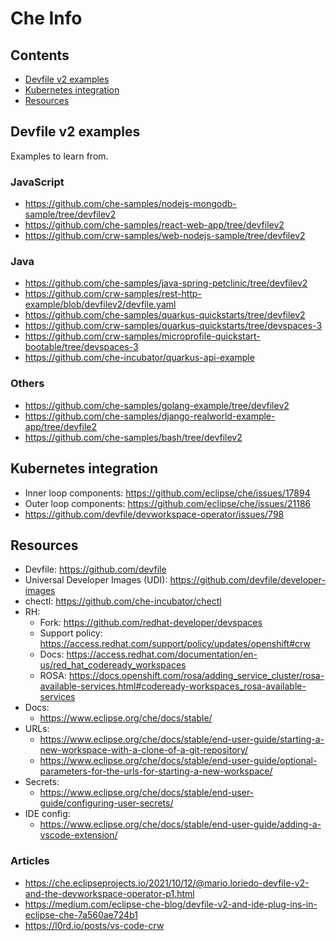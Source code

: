 # Che Info

## Contents

- [Devfile v2 examples](devfile-v2-examples)
- [Kubernetes integration](kubernetes-integration)
- [Resources](resources)

## Devfile v2 examples

Examples to learn from.

### JavaScript

- https://github.com/che-samples/nodejs-mongodb-sample/tree/devfilev2
- https://github.com/che-samples/react-web-app/tree/devfilev2
- https://github.com/crw-samples/web-nodejs-sample/tree/devfilev2

### Java

- https://github.com/che-samples/java-spring-petclinic/tree/devfilev2
- https://github.com/crw-samples/rest-http-example/blob/devfilev2/devfile.yaml
- https://github.com/che-samples/quarkus-quickstarts/tree/devfilev2
- https://github.com/crw-samples/quarkus-quickstarts/tree/devspaces-3
- https://github.com/crw-samples/microprofile-quickstart-bootable/tree/devspaces-3
- https://github.com/che-incubator/quarkus-api-example

### Others

- https://github.com/che-samples/golang-example/tree/devfilev2
- https://github.com/che-samples/django-realworld-example-app/tree/devfile2
- https://github.com/che-samples/bash/tree/devfilev2

## Kubernetes integration

- Inner loop components: https://github.com/eclipse/che/issues/17894
- Outer loop components: https://github.com/eclipse/che/issues/21186
- https://github.com/devfile/devworkspace-operator/issues/798

## Resources

- Devfile: <https://github.com/devfile>
- Universal Developer Images (UDI): <https://github.com/devfile/developer-images>
- chectl: <https://github.com/che-incubator/chectl>
- RH: 
    - Fork: https://github.com/redhat-developer/devspaces
    - Support policy: https://access.redhat.com/support/policy/updates/openshift#crw
    - Docs: https://access.redhat.com/documentation/en-us/red_hat_codeready_workspaces
    - ROSA: https://docs.openshift.com/rosa/adding_service_cluster/rosa-available-services.html#codeready-workspaces_rosa-available-services
- Docs:
    - https://www.eclipse.org/che/docs/stable/
- URLs:
    - https://www.eclipse.org/che/docs/stable/end-user-guide/starting-a-new-workspace-with-a-clone-of-a-git-repository/
    - https://www.eclipse.org/che/docs/stable/end-user-guide/optional-parameters-for-the-urls-for-starting-a-new-workspace/
- Secrets:
    - https://www.eclipse.org/che/docs/stable/end-user-guide/configuring-user-secrets/
- IDE config:
    - https://www.eclipse.org/che/docs/stable/end-user-guide/adding-a-vscode-extension/

### Articles

- https://che.eclipseprojects.io/2021/10/12/@mario.loriedo-devfile-v2-and-the-devworkspace-operator-p1.html
- https://medium.com/eclipse-che-blog/devfile-v2-and-ide-plug-ins-in-eclipse-che-7a560ae724b1
- https://l0rd.io/posts/vs-code-crw
